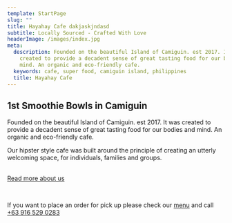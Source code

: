 ```yaml
---
template: StartPage
slug: ""
title: Hayahay Cafe dakjaskjndasd
subtitle: Locally Sourced - Crafted With Love
headerImage: /images/index.jpg
meta:
  description: Founded on the beautiful Island of Camiguin. est 2017. It was
    created to provide a decadent sense of great tasting food for our bodies and
    mind. An organic and eco-friendly cafe.
  keywords: cafe, super food, camiguin island, philippines
  title: Hayahay Cafe
---
```

## 1st Smoothie Bowls in Camiguin

Founded on the beautiful Island of Camiguin. est 2017. It was created to provide a decadent sense of great tasting food for our bodies and mind. An organic and eco-friendly cafe.

Our hipster style cafe was built around the principle of creating an utterly welcoming space, for individuals, families and groups.

<br />
<a class="btn btn-primary" href="/about" data-cy="startPageAboutButton">Read more about us</a>

<p>&nbsp;</p>

If you want to place an order for pick up please check our <a href="/menu">menu</a> and call <a class="btn btn-primary btn-sm" href="tel:+639165290283">+63 916 529 0283</a>
